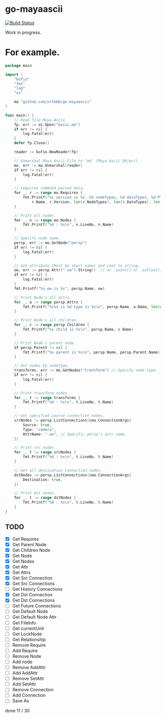 # go-mayaascii

[![Build Status](https://travis-ci.org/nrtkbb/go-mayaascii.svg?branch=master)](https://travis-ci.org/nrtkbb/go-mayaascii)

Work in progress.

# For example.

```go
package main

import (
	"bufio"
	"fmt"
	"log"
	"os"

	ma "github.com/nrtkbb/go-mayaascii"
)

func main() {
	// Read file Maya Ascii.
	fp, err := os.Open("basic.ma")
	if err != nil {
		log.Fatal(err)
	}
	defer fp.Close()

	reader := bufio.NewReader(fp)

	// Unmarshal Maya Ascii File to 'mo' (Maya Ascii Object).
	mo, err := ma.Unmarshal(reader)
	if err != nil {
		log.Fatal(err)
	}

	// requires command parsed data.
	for _, r := range mo.Requires {
		fmt.Printf("%s version is %s. %d nodeTypes, %d dataTypes, %d Plugin's nodes.\n",
			r.Name, r.Version, len(r.NodeTypes), len(r.DataTypes), len(r.Nodes))
	}

	// Print all nodes.
	for _, n := range mo.Nodes {
		fmt.Printf("%d : %s\n", n.LineNo, n.Name)
	}

	// Specify node name.
	persp, err := mo.GetNode("persp")
	if err != nil {
		log.Fatal(err)
	}

	// Get attribute (Must be short name) and cast to string.
	ow, err := persp.Attr(".ow").String()  // or .asInt() or .asFloat() etc..
	if err != nil {
		log.Fatal(err)
	}
	fmt.Printf("%s.ow is %s", persp.Name, ow)

	// Print Node's all attrs.
	for _, a := range persp.Attrs {
		fmt.Printf("%s%s is %d type is %s\n", persp.Name, a.Name, len(a.Values), a.Type)
	}

	// Print Node's all children.
	for _, c := range persp.Children {
		fmt.Printf("%s child is %s\n", persp.Name, c.Name)
	}

	// Print Node's parent node.
	if persp.Parent != nil {
		fmt.Printf("%s parent is %s\n", persp.Name, persp.Parent.Name)
	}

	// Get nodes by nodeType.
	transforms, err := mo.GetNodes("transform") // Specify node type.
	if err != nil {
		log.Fatal(err)
	}

	// Print transform nodes.
	for _, t := range transforms {
		fmt.Printf("%d : %s\n", t.LineNo, t.Name)
	}

	// Get specified source connection nodes.
	srcNodes := persp.ListConnections(&ma.ConnectionArgs{
		Source: true,
		Type: "camera",
		AttrName: ".ow", // Specific persp's attr name.
	})

	// Print src nodes.
	for _, t := range srcNodes {
		fmt.Printf("%d : %s\n", t.LineNo, t.Name)
	}

	// Get all destination connection nodes.
	dstNodes := persp.ListConnections(&ma.ConnectionArgs{
		Destination: true,
	})

	// Print dst nodes.
	for _, t := range dstNodes {
		fmt.Printf("%d : %s\n", t.LineNo, t.Name)
	}
}
```


## TODO

- [x] Get Requires
- [x] Get Parent Node
- [x] Get Children Node
- [x] Get Node
- [x] Get Nodes
- [x] Get Attr
- [x] Get Attrs
- [x] Get Src Connection
- [x] Get Src Connections
- [ ] Get History Connections
- [x] Get Dst Connection
- [x] Get Dst Connections
- [ ] Get Future Connections
- [ ] Get Default Node
- [ ] Get Default Node Attr
- [ ] Get FileInfo
- [ ] Get currentUnit
- [ ] Get LockNode
- [ ] Get Relationship
- [ ] Remove Require
- [ ] Add Require
- [ ] Remove Node
- [ ] Add node
- [ ] Remove AddAttr
- [ ] Add AddAttr
- [ ] Remove SetAttr
- [ ] Add SetAttr
- [ ] Remove Connection
- [ ] Add Connection
- [ ] Save As

done 11 / 30
